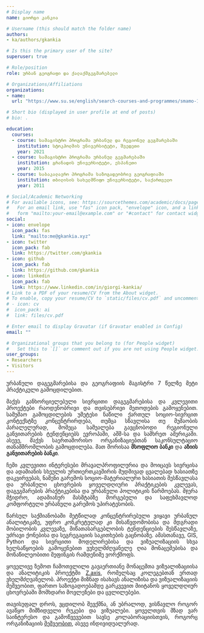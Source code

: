 ```yaml
---
# Display name
name: გიორგი კანკია

# Username (this should match the folder name)
authors:
- ka/authors/gkankia

# Is this the primary user of the site?
superuser: true

# Role/position
role: ურბან გეოგრაფი და ქალაქმგეგმარებელი

# Organizations/Affiliations
organizations:
- name: 
  url: "https://www.su.se/english/search-courses-and-programmes/smamo-1.411370"

# Short bio (displayed in user profile at end of posts)
# bio: .

education:
  courses:
  - course: სამაგისტრო პროგრამა ურბანულ და რეგიონულ გეგმარებაში
    institution: სტოკჰოლმის უნივერსიტეტი, შვედეთი
    year: 2021
  - course: სამაგისტრო პროგრამა ურბანულ გეგმარებაში
    institution: გრანადის უნივერსიტეტი, ესპანეთი
    year: 2015
  - course: საბაკალავრო პროგრამა საზოგადეობრივ გეოგრაფიაში
    institution: თბილისის სახელმწიფო უნივერსიტეტი, საქართველო
    year: 2011

# Social/Academic Networking
# For available icons, see: https://sourcethemes.com/academic/docs/page-builder/#icons
#   For an email link, use "fas" icon pack, "envelope" icon, and a link in the
#   form "mailto:your-email@example.com" or "#contact" for contact widget.
social:
- icon: envelope
  icon_pack: fas
  link: "mailto:me@gkankia.xyz"
- icon: twitter
  icon_pack: fab
  link: https://twitter.com/gkankia
- icon: github
  icon_pack: fab
  link: https://github.com/gkankia
- icon: linkedin
  icon_pack: fab
  link: https://www.linkedin.com/in/giorgi-kankia/
# Link to a PDF of your resume/CV from the About widget.
# To enable, copy your resume/CV to `static/files/cv.pdf` and uncomment the lines below.
# - icon: cv
#  icon_pack: ai
#  link: files/cv.pdf

# Enter email to display Gravatar (if Gravatar enabled in Config)
email: ""

# Organizational groups that you belong to (for People widget)
#   Set this to `[]` or comment out if you are not using People widget.
user_groups:
- Researchers
- Visitors
---
```

<p align="justify">
ურბანული დაგეგმარებისა და გეოგრაფიის მაგისტრი 7 წელზე მეტი პრაქტიკული გამოცდილებით.</p> <p align="justify"> მაქვს განხორციელებული სივრცითი დაგეგმარებისა და კვლევითი პროექტები რაოდენობრივი და თვისებრივი მეთოდების გამოყენებით. სამუშაო გამოცდილების უმეტესი ნაწილი ქართულ სოციო-სივრცით კონტექსტზე კონცენტრირდება, თუმცა სწავლისა თუ მუშაობის პარალელურად, მომეცა საშუალება გავცნობოდი რეგიონული განვითარების ტენდენციებს ევროპაში, აშშ-სა და სამხრეთ ამერიკაში. ასევე, მაქვს საერთაშორისო ორგანიზაციებთან საკონსულტაციო თანამშრომლობის გამოცდილება. მათ შორისაა <b>მსოფლიო ბანკი</b> და <b>აზიის განვითარების ბანკი</b>.</p> <p align="justify">ჩემი კვლევითი ინტერესები მრავალპროფილურია და მოიცავს სივრცისა და ადამიანის სხეულის ურთიერთკავშირის მუდმივად ცვალებად ხასიათზე დაკვირვებას, ნაშენი გარემოს სოციო-მატერიალური ხასიათის შესწავლასა და ურბანული ცხოვრების ყოველდღიური პრაქტიკების კვლევას, დაგეგმარების პრაქტიკებისა და ურბანული პოლიტიკის წარმოებას. მჯერა მჭიდრო, ადამიანურ მასშტაბზე მორგებული და საფეხმავლოდ კომფორტული ურბანული გარემოს უპირატესობის.</p> <p align="justify"> წარსულ საქმიანობაში მეტწილად კონცენტრირებული ვიყავი ურბანულ ანალიტიკაზე, უფრო კონკრეტულად კი მისაწვდომობისა და მდგრადი მობილობის კვლევაზე, მიწათასარგებლობის ტენდენციების შესწავლაზე, უძრავი ქონებისა და სეგრეგაციის საკითხების გაცნობაზე. ამასთანავე, GIS, Python და სივრცითი მოდელირებისა და ვიზუალიზაციის სხვა ხელსაწყოების გამოყენებით ვუხელმძღვანელე ღია მონაცემებისა და მონაწილეობითი მეფინგის რამდენიმე ვორქშოფს.</p> <p align="justify"> ყოველივე ზემოთ ჩამოთვლილი გავაერთიანე მონაცემთა ვიზუალიზაციისა და ანალიტიკის პროექტში <a href="https://zaxis.ge/en-giorgi">Z.axis</a>, რომელსაც კოლეგებთან ერთად ვხელმძღვანელობ. პროექტი მიზნად ისახავს ანალიზისა და ვიზუალიზაციის მეშვეობით, ფართო საზოგადოებამდე გარკვევით მიიტანოს ყოველდღიურ ცხოვრებაში მომხდარი მოვლენები და ცვლილებები.</p><p align="justify">თავისუფალ დროს, ვცდილობ შევქმნა, ან უბრალოდ, ვისწავლო როგორ ავაწყო მიმზიდველი რუკები და ვიზუალები. ყოველთვის მზად ვარ საინტერესო და გამოწვევებით სავსე კოლაბორაციისთვის, როგორც ორგანიზაციის <a href="mailto:giorgi@zaxis.ge">მეშვეობით</a>, ასევე ინდივიდუალურად.
